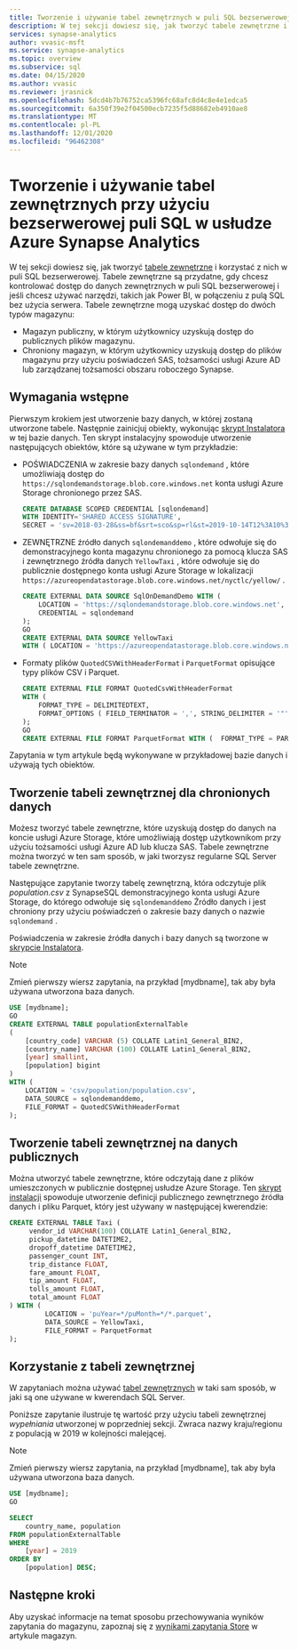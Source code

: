 ```yaml
---
title: Tworzenie i używanie tabel zewnętrznych w puli SQL bezserwerowej
description: W tej sekcji dowiesz się, jak tworzyć tabele zewnętrzne i korzystać z nich w puli SQL bezserwerowej.
services: synapse-analytics
author: vvasic-msft
ms.service: synapse-analytics
ms.topic: overview
ms.subservice: sql
ms.date: 04/15/2020
ms.author: vvasic
ms.reviewer: jrasnick
ms.openlocfilehash: 5dcd4b7b76752ca5396fc68afc8d4c8e4e1edca5
ms.sourcegitcommit: 6a350f39e2f04500ecb7235f5d88682eb4910ae8
ms.translationtype: MT
ms.contentlocale: pl-PL
ms.lasthandoff: 12/01/2020
ms.locfileid: "96462308"
---
```

# <a name="create-and-use-external-tables-using-serverless-sql-pool-in-azure-synapse-analytics"></a>Tworzenie i używanie tabel zewnętrznych przy użyciu bezserwerowej puli SQL w usłudze Azure Synapse Analytics

W tej sekcji dowiesz się, jak tworzyć [tabele zewnętrzne](develop-tables-external-tables.md) i korzystać z nich w puli SQL bezserwerowej. Tabele zewnętrzne są przydatne, gdy chcesz kontrolować dostęp do danych zewnętrznych w puli SQL bezserwerowej i jeśli chcesz używać narzędzi, takich jak Power BI, w połączeniu z pulą SQL bez użycia serwera. Tabele zewnętrzne mogą uzyskać dostęp do dwóch typów magazynu:
- Magazyn publiczny, w którym użytkownicy uzyskują dostęp do publicznych plików magazynu.
- Chroniony magazyn, w którym użytkownicy uzyskują dostęp do plików magazynu przy użyciu poświadczeń SAS, tożsamości usługi Azure AD lub zarządzanej tożsamości obszaru roboczego Synapse.

## <a name="prerequisites"></a>Wymagania wstępne

Pierwszym krokiem jest utworzenie bazy danych, w której zostaną utworzone tabele. Następnie zainicjuj obiekty, wykonując [skrypt Instalatora](https://github.com/Azure-Samples/Synapse/blob/master/SQL/Samples/LdwSample/SampleDB.sql) w tej bazie danych. Ten skrypt instalacyjny spowoduje utworzenie następujących obiektów, które są używane w tym przykładzie:
- POŚWIADCZENIA w zakresie bazy danych `sqlondemand` , które umożliwiają dostęp do `https://sqlondemandstorage.blob.core.windows.net` konta usługi Azure Storage chronionego przez SAS.

    ```sql
    CREATE DATABASE SCOPED CREDENTIAL [sqlondemand]
    WITH IDENTITY='SHARED ACCESS SIGNATURE',  
    SECRET = 'sv=2018-03-28&ss=bf&srt=sco&sp=rl&st=2019-10-14T12%3A10%3A25Z&se=2061-12-31T12%3A10%3A00Z&sig=KlSU2ullCscyTS0An0nozEpo4tO5JAgGBvw%2FJX2lguw%3D'
    ```

- ZEWNĘTRZNE źródło danych `sqlondemanddemo` , które odwołuje się do demonstracyjnego konta magazynu chronionego za pomocą klucza SAS i zewnętrznego źródła danych `YellowTaxi` , które odwołuje się do publicznie dostępnego konta usługi Azure Storage w lokalizacji `https://azureopendatastorage.blob.core.windows.net/nyctlc/yellow/` .

    ```sql
    CREATE EXTERNAL DATA SOURCE SqlOnDemandDemo WITH (
        LOCATION = 'https://sqlondemandstorage.blob.core.windows.net',
        CREDENTIAL = sqlondemand
    );
    GO
    CREATE EXTERNAL DATA SOURCE YellowTaxi
    WITH ( LOCATION = 'https://azureopendatastorage.blob.core.windows.net/nyctlc/yellow/')
    ```

- Formaty plików `QuotedCSVWithHeaderFormat` i `ParquetFormat` opisujące typy plików CSV i Parquet.

    ```sql
    CREATE EXTERNAL FILE FORMAT QuotedCsvWithHeaderFormat
    WITH (  
        FORMAT_TYPE = DELIMITEDTEXT,
        FORMAT_OPTIONS ( FIELD_TERMINATOR = ',', STRING_DELIMITER = '"', FIRST_ROW = 2   )
    );
    GO
    CREATE EXTERNAL FILE FORMAT ParquetFormat WITH (  FORMAT_TYPE = PARQUET );
    ```

Zapytania w tym artykule będą wykonywane w przykładowej bazie danych i używają tych obiektów. 

## <a name="create-an-external-table-on-protected-data"></a>Tworzenie tabeli zewnętrznej dla chronionych danych

Możesz tworzyć tabele zewnętrzne, które uzyskują dostęp do danych na koncie usługi Azure Storage, które umożliwiają dostęp użytkownikom przy użyciu tożsamości usługi Azure AD lub klucza SAS. Tabele zewnętrzne można tworzyć w ten sam sposób, w jaki tworzysz regularne SQL Server tabele zewnętrzne. 

Następujące zapytanie tworzy tabelę zewnętrzną, która odczytuje plik *population.csv* z SynapseSQL demonstracyjnego konta usługi Azure Storage, do którego odwołuje się `sqlondemanddemo` Źródło danych i jest chroniony przy użyciu poświadczeń o zakresie bazy danych o nazwie `sqlondemand` . 

Poświadczenia w zakresie źródła danych i bazy danych są tworzone w [skrypcie Instalatora](https://github.com/Azure-Samples/Synapse/blob/master/SQL/Samples/LdwSample/SampleDB.sql).

> [!NOTE]
> Zmień pierwszy wiersz zapytania, na przykład [mydbname], tak aby była używana utworzona baza danych. 

```sql
USE [mydbname];
GO
CREATE EXTERNAL TABLE populationExternalTable
(
    [country_code] VARCHAR (5) COLLATE Latin1_General_BIN2,
    [country_name] VARCHAR (100) COLLATE Latin1_General_BIN2,
    [year] smallint,
    [population] bigint
)
WITH (
    LOCATION = 'csv/population/population.csv',
    DATA_SOURCE = sqlondemanddemo,
    FILE_FORMAT = QuotedCSVWithHeaderFormat
);
```

## <a name="create-an-external-table-on-public-data"></a>Tworzenie tabeli zewnętrznej na danych publicznych

Można utworzyć tabele zewnętrzne, które odczytają dane z plików umieszczonych w publicznie dostępnej usłudze Azure Storage. Ten [skrypt instalacji](https://github.com/Azure-Samples/Synapse/blob/master/SQL/Samples/LdwSample/SampleDB.sql) spowoduje utworzenie definicji publicznego zewnętrznego źródła danych i pliku Parquet, który jest używany w następującej kwerendzie:

```sql
CREATE EXTERNAL TABLE Taxi (
     vendor_id VARCHAR(100) COLLATE Latin1_General_BIN2, 
     pickup_datetime DATETIME2, 
     dropoff_datetime DATETIME2,
     passenger_count INT,
     trip_distance FLOAT,
     fare_amount FLOAT,
     tip_amount FLOAT,
     tolls_amount FLOAT,
     total_amount FLOAT
) WITH (
         LOCATION = 'puYear=*/puMonth=*/*.parquet',
         DATA_SOURCE = YellowTaxi,
         FILE_FORMAT = ParquetFormat
);
```
## <a name="use-an-external-table"></a>Korzystanie z tabeli zewnętrznej

W zapytaniach można używać [tabel zewnętrznych](develop-tables-external-tables.md) w taki sam sposób, w jaki są one używane w kwerendach SQL Server.

Poniższe zapytanie ilustruje tę wartość przy użyciu tabeli zewnętrznej *wypełniania* utworzonej w poprzedniej sekcji. Zwraca nazwy kraju/regionu z populacją w 2019 w kolejności malejącej.

> [!NOTE]
> Zmień pierwszy wiersz zapytania, na przykład [mydbname], tak aby była używana utworzona baza danych.

```sql
USE [mydbname];
GO

SELECT
    country_name, population
FROM populationExternalTable
WHERE
    [year] = 2019
ORDER BY
    [population] DESC;
```

## <a name="next-steps"></a>Następne kroki

Aby uzyskać informacje na temat sposobu przechowywania wyników zapytania do magazynu, zapoznaj się z [wynikami zapytania Store](../sql/create-external-table-as-select.md) w artykule magazyn.
